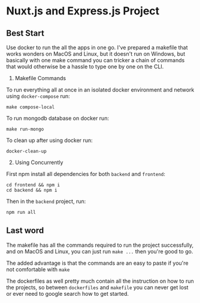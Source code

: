 # Nuxt.js and Express.js Project

## Best Start

Use docker to run the all the apps in one go. I've prepared a makefile that works wonders on MacOS and Linux, but it doesn't run on Windows, but basically with one make command you can tricker a chain of commands that would otherwise be a hassle to type one by one on the CLI.

1. Makefile Commands

To run everything all at once in an isolated docker environment and network using `docker-compose` run:

```
make compose-local
```

To run mongodb database on docker run:

```
make run-mongo
```

To clean up after using docker run:

```
docker-clean-up
```

2. Using Concurrently

First npm install all dependencies for both `backend` and `frontend`:

```
cd frontend && npm i
cd backend && npm i
```

Then in the `backend` project, run:

```
npm run all
```

## Last word

The makefile has all the commands required to run the project successfully, and on MacOS and Linux, you can just run `make ...` then you're good to go.

The added advantage is that the commands are an easy to paste if you're not comfortable with `make`

The dockerfiles as well pretty much contain all the instruction on how to run the projects, so between `dockerfiles` and `makefile` you can never get lost or ever need to google search how to get started.
